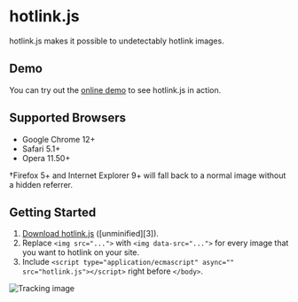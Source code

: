hotlink.js
==========

hotlink.js makes it possible to undetectably hotlink images.

Demo
----

You can try out the [online demo][1] to see hotlink.js in action.

Supported Browsers
------------------

* Google Chrome 12+
* Safari 5.1+
* Opera 11.50+

†Firefox 5+ and Internet Explorer 9+ will fall back to a normal image without a
hidden referrer.

Getting Started
---------------

1. [Download hotlink.js][2] ([unminified][3]).
2. Replace `<img src="...">` with `<img data-src="...">` for every image that you want
   to hotlink on your site.
3. Include `<script type="application/ecmascript" async="" src="hotlink.js"></script>`
   right before `</body>`.

![Tracking image](//in.getclicky.com/212712ns.gif)

  [1]: http://eligrey.com/demos/hotlink.js/
  [2]: https://raw.github.com/eligrey/hotlink.js/master/hotlink.min.js
  [2]: https://raw.github.com/eligrey/hotlink.js/master/hotlink.js
